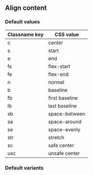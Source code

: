 ## Align content


<!-- <values.alignContent> -->
### Default values
|Classname key|CSS value     |
|-------------|--------------|
|c            |center        |
|s            |start         |
|e            |end           |
|fs           |flex-start    |
|fe           |flex-end      |
|n            |normal        |
|b            |baseline      |
|fb           |first baseline|
|lb           |last baseline |
|sb           |space-between |
|sa           |space-around  |
|se           |space-evenly  |
|str          |stretch       |
|sc           |safe center   |
|usc          |unsafe center |

<!-- </values.alignContent> -->

<!-- <variants.alignContent> -->
### Default variants

<!-- </variants.alignContent> -->

